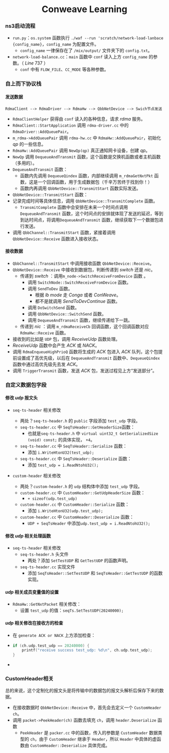 <center><h1>Conweave Learning</h1></center>



### ns3启动流程

- `run.py`：`os.system` 函数执行 `./waf --run 'scratch/network-load-lanbace {config_name}`，`config_name` 为配置文件。
  - `config_name` 一律保存在了 `/mix/output/` 文件夹下的 `config.txt`。
- `network-load-balance.cc`：`main` 函数中 `conf` 读入上方 `config_name` 的参数。（ $Line\;737$ ）
  - `conf` 中有 `FLOW_FILE`、`CC_MODE` 等各种参数。



### 自上而下协议栈

#### 发送数据

``` 
RdmaClient --> RdmaDriver --> RdmaHw --> QbbNetDevice --> Swich节点发送
```

- `RdmaClientHelper` 获得由 `conf` 读入的各种信息，请求 $rdma$ 服务。
- `RdmaClient::StartApplication` 调用 `rdma-driver.cc` 中的 `RdmaDriver::AddQueuePair`。
- `m_rdma->AddQueuePair` 调用 `rdma-hw.cc` 中 `RdmaHw::AddQueuePair`，初始化 $qp$ 的一些信息。
- `RdmaHw::AddQueuePair` 调用 `NewQp(qp)` 真正通知网卡设备，创建 $qp$。
- `NewQp` 调用 `DequeueAndTransmit` 函数，这个函数是交换机函数或者主机函数（多用的）。
- `DequeueAndTransmit` 函数：
  - 函数内先调用 `DequeueQindex` 函数，内部继续调用 `m_rdmaGetNxtPkt` 函数，这是一个回调函数，用于生成数据包（千辛万苦终于找到你！）
  - 函数内再调用 `QbbNetDevice::TransmitStart` 函数实际发送。
-  `QbbNetDevice::TransmitStart` 函数：
  - 记录完成时间等具体信息，调用 `QbbNetDevice::TransmitComplete` 函数。
    - `TransmitComplete` 函数中会安排在未来一个时间点调用 `DequeueAndTransmit` 函数，这个时间点的安排就体现了发送的延迟，等到到达时间点，将调用`DequeueAndTransmit` 函数，继续获取下一个数据包进行发送。
  - 调用 `QbbChannel::TransmitStart` 函数，紧接着调用 `QbbNetDevice::Receive` 函数进入接收状态。



#### 接收数据

- `QbbChannel::TransmitStart` 中调用接收函数 `QbbNetDevice::Receive`。
- `QbbNetDevice::Receive` 中接收到数据包，判断传递到 $switch$ 还是 $nic$。
  - 传递到 $switch$ ：调用`m_node->SwitchReceiveFromDevice` 函数 。
    - 调用 `SwitchNode::SwitchReceiveFromDevice` 函数。
    - 调用 `SendToDev` 函数。
      - 根据 $lb\;mode$ 走 $Conga$ 或者 $ConWeave$。
      - 都不是就调用 $SendToDevContinue$ 函数。
    - 调用 `DoSwitchSend` 函数。
    - 调用 `QbbNetDevice::SwitchSend` 函数。
    - 调用 `DequeueAndTransmit` 函数，继续传递给下一跳。
  - 传递到 $nic$ ：调用 `m_rdmaReceiveCb` 回调函数，这个回调函数对应 `RdmaHw::Receive` 函数。
- 接收到的比如是 `UDP` 包，调用 $ReceiveUdp$ 函数处理。
- $ReceiveUdp$ 函数中会产生 $ACK$ 或 $NACK$。
- 调用 `RdmaEnqueueHighPrioQ`  函数将生成的 $ACK$ 包进入 $ACK$ 队列，这个包提前设置成了高优先级，以后在 `DequeueAndTransmit` 函数中、`DequeueQindex` 函数中通过高优先级先去发 $ACK$。
- 调用 `TriggerTransmit` 函数，发送 $ACK$ 包，发送过程见上方“发送部分”。



### 自定义数据包字段

#### 修改 $udp$ 报文头

- `seq-ts-header` 相关修改

  - 两处？`seq-ts-header.h` 的 `public` 字段添加 `test_udp` 字段。
  - `seq-ts-header.cc` 中 `SeqTsHeader::GetHeaderSize`函数：
    - 也就是`seq-ts-header.h` 中 `virtual uint32_t GetSerializedSize (void) const;` 的具体实现， `+4`。
  - `seq-ts-header.cc` 中 `SeqTsHeader::Serialize` 函数：
    - 添加 `i.WriteHtonU32(test_udp);` 
  - `seq-ts-header.cc` 中 `SeqTsHeader::Deserialize` 函数：
    - 添加 `test_udp = i.ReadNtohU32();`

  

- `custom-header` 相关修改

  - 两处？`custom-header.h` 的 `udp` 结构体中添加 `test_udp` 字段。
  - `custom-header.cc` 中 `CustomHeader::GetUdpHeaderSize` 函数：
    - `+ sizeof(udp.test_udp)`
  - `custom-header.cc` 中 `CustomHeader::Serialize` 函数：
    - 添加 `i.WriteHtonU32(udp.test_udp);`
  - `custom-header.cc` 中 `CustomHeader::Deserialize` 函数：
    -  `UDP + SeqTsHeader` 中添加`udp.test_udp = i.ReadNtohU32();`



#### 修改 $udp$ 相关处理函数

- `seq-ts-header` 相关修改
  - `seq-ts-header.h` 头文件
    - 两处？添加 `SetTestUDP` 和 `GetTestUDP` 的函数声明。
  - `seq-ts-header.cc` 实现文件
    - 添加 `SeqTsHeader::SetTestUDP` 和 `SeqTsHeader::GetTestUDP` 的函数实现。



#### $udp$ 相关成员变量值的设置

- `RdmaHw::GetNxtPacket` 相关修改：
  - 设置 `test_udp` 的值：`seqTs.SetTestUDP(20240000);` 



#### $udp$ 相关修改在接收方的检查

- 在 `generate ACK or NACK` 上方添加检查：

- ```cpp
  if (ch.udp.test_udp == 20240000) {
      printf("receive success test_udp: %d\n", ch.udp.test_udp);
  }
  ```

- 



### CustomHeader相关

总的来说，这个定制化的报文头是将传输中的数据包的报文头解析后保存下来的数据。

- 在接收数据时 `QbbNetDevice::Receive` 中，首先会去定义一个 `CustomHeader ch`。
- 调用 `packet->PeekHeader(ch)` 函数去填充 `ch`，调用 `header.Deserialize` 函数
  - `PeekHeader` 是 `packer.cc` 中的函数，传入的参数是 `CustomHeader` 数据类型的 `ch`，由于 `CustomHeader` 继承于 `Header`，所以 `Header` 中具体的虚函数由 `CustomHeader::Deserialize` 具体完成。

